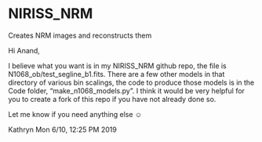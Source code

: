 # NIRISS_NRM

Creates NRM images and reconstructs them


Hi Anand,
 
I believe what you want is in my NIRISS_NRM github repo, the file is N1068_ob/test_segline_b1.fits. There are a few other models in that directory of various bin scalings, the code to produce those models is in the Code folder, “make_n1068_models.py”. I think it would be very helpful for you to create a fork of this repo if you have not already done so.
 
Let me know if you need anything else ☺
 
Kathryn
Mon 6/10, 12:25 PM 2019
